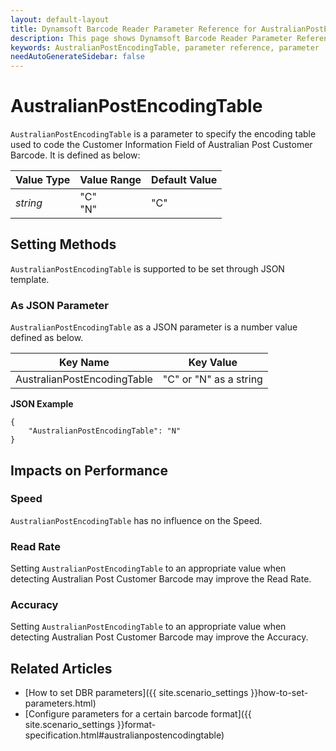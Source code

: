 ```yaml
---
layout: default-layout
title: Dynamsoft Barcode Reader Parameter Reference for AustralianPostEncodingTable
description: This page shows Dynamsoft Barcode Reader Parameter Reference for AustralianPostEncodingTable.
keywords: AustralianPostEncodingTable, parameter reference, parameter
needAutoGenerateSidebar: false
---
```



# AustralianPostEncodingTable 

`AustralianPostEncodingTable` is a parameter to specify the encoding table used to code the Customer Information Field of Australian Post Customer Barcode. It is defined as below:

| Value Type | Value Range | Default Value |
| ---------- | ----------- | ------------- |
| *string* | "C"<br>"N" | "C"  |


    
## Setting Methods
`AustralianPostEncodingTable` is supported to be set through JSON template.

### As JSON Parameter
`AustralianPostEncodingTable` as a JSON parameter is a number value defined as below.   

| Key Name | Key Value |
| -------- | --------- |
| AustralianPostEncodingTable | "C" or "N" as a string |


**JSON Example**   
```
{
    "AustralianPostEncodingTable": "N"
}
```


## Impacts on Performance
### Speed
`AustralianPostEncodingTable` has no influence on the Speed.

### Read Rate
Setting `AustralianPostEncodingTable` to an appropriate value when detecting Australian Post Customer Barcode may improve the Read Rate. 

### Accuracy
Setting `AustralianPostEncodingTable` to an appropriate value when detecting Australian Post Customer Barcode may improve the Accuracy.

## Related Articles
- [How to set DBR parameters]({{ site.scenario_settings }}how-to-set-parameters.html)
- [Configure parameters for a certain barcode format]({{ site.scenario_settings }}format-specification.html#australianpostencodingtable)